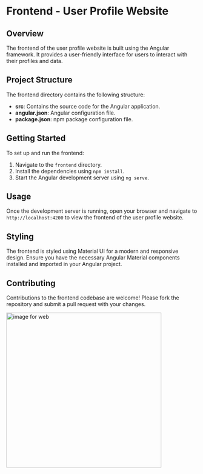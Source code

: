 # Frontend - User Profile Website

## Overview
The frontend of the user profile website is built using the Angular framework. It provides a user-friendly interface for users to interact with their profiles and data.

## Project Structure
The frontend directory contains the following structure:
- **src**: Contains the source code for the Angular application.
- **angular.json**: Angular configuration file.
- **package.json**: npm package configuration file.

## Getting Started
To set up and run the frontend:
1. Navigate to the `frontend` directory.
2. Install the dependencies using `npm install`.
3. Start the Angular development server using `ng serve`.

## Usage
Once the development server is running, open your browser and navigate to `http://localhost:4200` to view the frontend of the user profile website.

## Styling
The frontend is styled using Material UI for a modern and responsive design. Ensure you have the necessary Angular Material components installed and imported in your Angular project.

## Contributing
Contributions to the frontend codebase are welcome! Please fork the repository and submit a pull request with your changes.

<img width="409" alt="image for web" src="https://github.com/liyat-1/User-Profile-using-Angular/assets/120402310/aa958a1f-f0e0-4261-adf8-562de4d8fb79">
